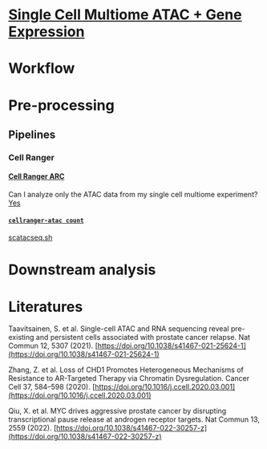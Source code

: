 # [Single Cell Multiome ATAC + Gene Expression](https://www.10xgenomics.com/support/single-cell-multiome-atac-plus-gene-expression)
# Workflow
# Pre-processing
## Pipelines
### Cell Ranger
#### [Cell Ranger ARC](https://support.10xgenomics.com/single-cell-multiome-atac-gex/software/overview/welcome)

Can I analyze only the ATAC data from my single cell multiome experiment? [Yes](https://kb.10xgenomics.com/hc/en-us/articles/360061165691-Can-I-analyze-only-the-ATAC-data-from-my-single-cell-multiome-experiment-)

#### [`cellranger-atac count`](https://support.10xgenomics.com/single-cell-atac/software/pipelines/latest/using/count)
[scatacseq.sh](https://github.com/uninchan/barbierilab/blob/main/scMultiome/scatacseq.sh)

# Downstream analysis


# Literatures
Taavitsainen, S. et al. Single-cell ATAC and RNA sequencing reveal pre-existing and persistent cells associated with prostate cancer relapse. Nat Commun 12, 5307 (2021). [https://doi.org/10.1038/s41467-021-25624-1](https://doi.org/10.1038/s41467-021-25624-1)

Zhang, Z. et al. Loss of CHD1 Promotes Heterogeneous Mechanisms of Resistance to AR-Targeted Therapy via Chromatin Dysregulation. Cancer Cell 37, 584–598 (2020). [https://doi.org/10.1016/j.ccell.2020.03.001](https://doi.org/10.1016/j.ccell.2020.03.001)

Qiu, X. et al. MYC drives aggressive prostate cancer by disrupting transcriptional pause release at androgen receptor targets. Nat Commun 13, 2559 (2022). [https://doi.org/10.1038/s41467-022-30257-z](https://doi.org/10.1038/s41467-022-30257-z)
